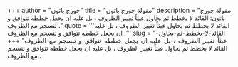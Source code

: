 +++
author = "جورج باتون"
title = "مقولة جورج باتون"
description = "مقولة جورج باتون: القائد لا يخطط ثم يحاول عبثاً تغيير الظروف ، بل عليه ان يجعل خططه تتوافق و تنسجم مع الظروف ."
quote = '''القائد لا يخطط ثم يحاول عبثاً تغيير الظروف ، بل عليه ان يجعل خططه تتوافق و تنسجم مع الظروف .'''
slug = "القائد-لا-يخطط-ثم-يحاول-عبثاً-تغيير-الظروف-،-بل-عليه-ان-يجعل-خططه-تتوافق-و-تنسجم-مع-الظروف"
+++
القائد لا يخطط ثم يحاول عبثاً تغيير الظروف ، بل عليه ان يجعل خططه تتوافق و تنسجم مع الظروف .
